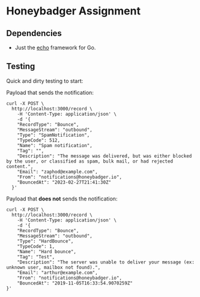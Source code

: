 # Honeybadger Assignment

## Dependencies

- Just the [echo](https://echo.labstack.com/) framework for Go.

## Testing

Quick and dirty testing to start:

Payload that sends the notification:

```curl
curl -X POST \
  http://localhost:3000/record \
    -H 'Content-Type: application/json' \
    -d '{
    "RecordType": "Bounce",
    "MessageStream": "outbound",
    "Type": "SpamNotification",
    "TypeCode": 512,
    "Name": "Spam notification",
    "Tag": "",
    "Description": "The message was delivered, but was either blocked by the user, or classified as spam, bulk mail, or had rejected content.",
    "Email": "zaphod@example.com",
    "From": "notifications@honeybadger.io",
    "BouncedAt": "2023-02-27T21:41:30Z"
  }'
```

Payload that **does not** sends the notification:

```curl
curl -X POST \
  http://localhost:3000/record \
    -H 'Content-Type: application/json' \
    -d '{
    "RecordType": "Bounce",
    "MessageStream": "outbound",
    "Type": "HardBounce",
    "TypeCode": 1,
    "Name": "Hard bounce",
    "Tag": "Test",
    "Description": "The server was unable to deliver your message (ex: unknown user, mailbox not found).",
    "Email": "arthur@example.com",
    "From": "notifications@honeybadger.io",
    "BouncedAt": "2019-11-05T16:33:54.9070259Z"
}'
```
